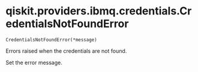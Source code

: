 # qiskit.providers.ibmq.credentials.CredentialsNotFoundError

<span id="undefined" />

`CredentialsNotFoundError(*message)`

Errors raised when the credentials are not found.

Set the error message.
